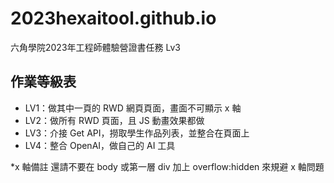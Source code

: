 # 2023hexaitool.github.io

六角學院2023年工程師體驗營證書任務 Lv3

## 作業等級表
* LV1：做其中一頁的 RWD 網頁頁面，畫面不可顯示 x 軸
* LV2：做所有 RWD 頁面，且 JS 動畫效果都做
* LV3：介接 Get API，撈取學生作品列表，並整合在頁面上
* LV4：整合 OpenAI，做自己的 AI 工具


*x 軸備註
還請不要在 body 或第一層 div 加上 overflow:hidden 來規避 x 軸問題
